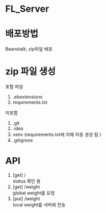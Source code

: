 # FL_Server

# 배포방법
Beanstalk, zip파일 배포 

# zip 파일 생성
포함 파일
<ol>
<li>.ebextensions</li>
<li>requirements.txt</li>
</ol>


미포함
<ol>
<li>.git</li>
<li>.idea</li>
<li>venv (requirements.txt에 의해 자동 생성 됨 )</li> 
<li>.gitignore</li>
</ol>

# API
<ol>
<li>[get] / <br>
status 확인 용 </li>
<li>[get] /weight <br>
global weight를 요청 </li>
<li>[put] /weight <br>
local weight를 서버에 전송</li>
</ol>